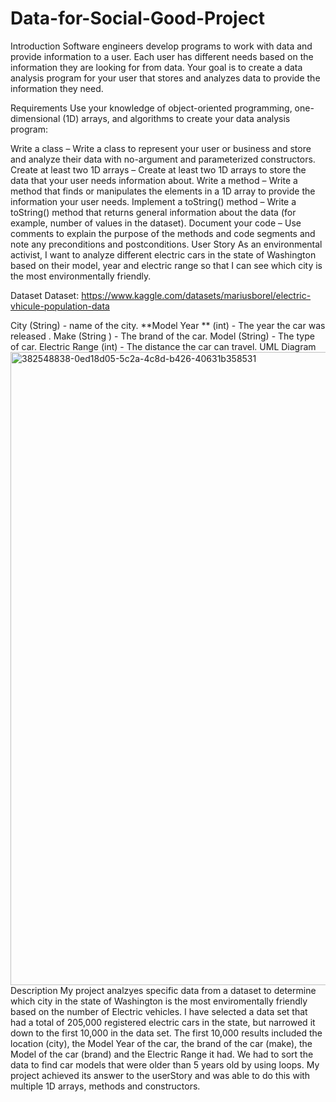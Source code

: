 # Data-for-Social-Good-Project
Introduction
Software engineers develop programs to work with data and provide information to a user. Each user has different needs based on the information they are looking for from data. Your goal is to create a data analysis program for your user that stores and analyzes data to provide the information they need.

Requirements
Use your knowledge of object-oriented programming, one-dimensional (1D) arrays, and algorithms to create your data analysis program:

Write a class – Write a class to represent your user or business and store and analyze their data with no-argument and parameterized constructors.
Create at least two 1D arrays – Create at least two 1D arrays to store the data that your user needs information about.
Write a method – Write a method that finds or manipulates the elements in a 1D array to provide the information your user needs.
Implement a toString() method – Write a toString() method that returns general information about the data (for example, number of values in the dataset).
Document your code – Use comments to explain the purpose of the methods and code segments and note any preconditions and postconditions.
User Story
As an environmental activist, I want to analyze different electric cars in the state of Washington based on their model, year and electric range so that I can see which city is the most environmentally friendly.

Dataset
Dataset: https://www.kaggle.com/datasets/mariusborel/electric-vhicule-population-data

City (String) - name of the city.
**Model Year ** (int) - The year the car was released .
Make (String ) - The brand of the car.
Model (String) - The type of car.
Electric Range (int) - The distance the car can travel.
UML Diagram
<img width="1013" alt="382548838-0ed18d05-5c2a-4c8d-b426-40631b358531" src="https://github.com/user-attachments/assets/90f62013-5b88-4d60-b0f9-d37ed8a168af">
Description
My project analzyes specific data from a dataset to determine which city in the state of Washington is the most enviromentally friendly based on the number of Electric vehicles. I have selected a data set that had a total of 205,000 registered electric cars in the state, but narrowed it down to the first 10,000 in the data set. The first 10,000 results included the location (city), the Model Year of the car, the brand of the car (make), the Model of the car (brand) and the Electric Range it had. We had to sort the data to find car models that were older than 5 years old by using loops. My project achieved its answer to the userStory and was able to do this with multiple 1D arrays, methods and constructors.
